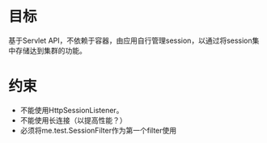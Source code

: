 # 目标
基于Servlet API，不依赖于容器，由应用自行管理session，以通过将session集中存储达到集群的功能。

# 约束
* 不能使用HttpSessionListener。
* 不能使用长连接（以提高性能？）
* 必须将me.test.SessionFilter作为第一个filter使用

